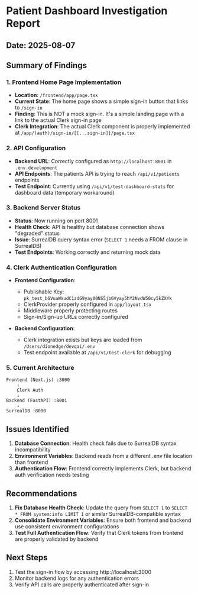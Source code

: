 # Patient Dashboard Investigation Report

## Date: 2025-08-07

## Summary of Findings

### 1. **Frontend Home Page Implementation**
- **Location**: `/frontend/app/page.tsx`
- **Current State**: The home page shows a simple sign-in button that links to `/sign-in`
- **Finding**: This is NOT a mock sign-in. It's a simple landing page with a link to the actual Clerk sign-in page
- **Clerk Integration**: The actual Clerk component is properly implemented at `/app/(auth)/sign-in/[[...sign-in]]/page.tsx`

### 2. **API Configuration**
- **Backend URL**: Correctly configured as `http://localhost:8001` in `.env.development`
- **API Endpoints**: The patients API is trying to reach `/api/v1/patients` endpoints
- **Test Endpoint**: Currently using `/api/v1/test-dashboard-stats` for dashboard data (temporary workaround)

### 3. **Backend Server Status**
- **Status**: Now running on port 8001
- **Health Check**: API is healthy but database connection shows "degraded" status
- **Issue**: SurrealDB query syntax error (`SELECT 1` needs a FROM clause in SurrealDB)
- **Test Endpoints**: Working correctly and returning mock data

### 4. **Clerk Authentication Configuration**
- **Frontend Configuration**:
  - Publishable Key: `pk_test_bGVuaWVudC1zdG9yay00NS5jbGVyay5hY2NvdW50cy5kZXYk`
  - ClerkProvider properly configured in `app/layout.tsx`
  - Middleware properly protecting routes
  - Sign-in/Sign-up URLs correctly configured

- **Backend Configuration**:
  - Clerk integration exists but keys are loaded from `/Users/dionedge/devqai/.env`
  - Test endpoint available at `/api/v1/test-clerk` for debugging

### 5. **Current Architecture**
```
Frontend (Next.js) :3000
    ↓
    Clerk Auth
    ↓
Backend (FastAPI) :8001
    ↓
SurrealDB :8000
```

## Issues Identified

1. **Database Connection**: Health check fails due to SurrealDB syntax incompatibility
2. **Environment Variables**: Backend reads from a different .env file location than frontend
3. **Authentication Flow**: Frontend correctly implements Clerk, but backend auth verification needs testing

## Recommendations

1. **Fix Database Health Check**: Update the query from `SELECT 1` to `SELECT * FROM system:info LIMIT 1` or similar SurrealDB-compatible syntax
2. **Consolidate Environment Variables**: Ensure both frontend and backend use consistent environment configurations
3. **Test Full Authentication Flow**: Verify that Clerk tokens from frontend are properly validated by backend

## Next Steps

1. Test the sign-in flow by accessing http://localhost:3000
2. Monitor backend logs for any authentication errors
3. Verify API calls are properly authenticated after sign-in